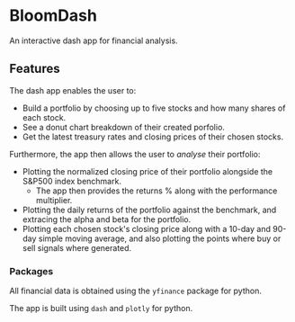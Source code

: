 # BloomDash
An interactive dash app for financial analysis. 

## Features 

The dash app enables the user to:
* Build a portfolio by choosing up to five stocks and how many shares of each stock.  
* See a donut chart breakdown of their created porfolio. 
* Get the latest treasury rates and closing prices of their chosen stocks. 

Furthermore, the app then allows the user to *analyse* their portfolio: 
* Plotting the normalized closing price of their portfolio alongside the S&P500 index benchmark. 
  * The app then provides the returns % along with the performance multiplier. 
* Plotting the daily returns of the portfolio against the benchmark, and extracing the alpha and beta for the portfolio. 
* Plotting each chosen stock's closing price along with a 10-day and 90-day simple moving average, and also plotting the points where buy or sell signals where generated. 


### Packages

All financial data is obtained using the `yfinance` package for python. 

The app is built using `dash` and `plotly` for python. 

